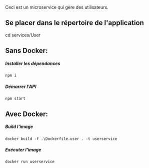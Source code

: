 Ceci est un microservice qui gère des utilisateurs.

## Se placer dans le répertoire de l'application
cd services/User

## Sans Docker:

##### Installer les dépendances
```
npm i
```


##### Démarrer l'API
```
npm start
```

## Avec Docker:

##### Build l'image
```
docker build -f .\Dockerfile.user . -t userservice
```

##### Exécuter l'image
```
docker run userservice
```
